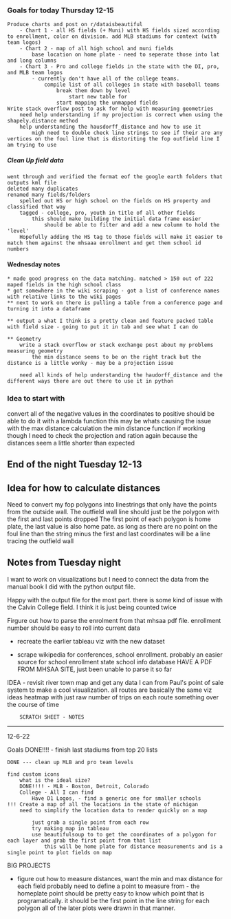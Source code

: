 ### Goals for today Thursday 12-15
    Produce charts and post on r/dataisbeautiful
        - Chart 1 - all HS fields (+ Muni) with HS fields sized according to enrollment, color on division. add MLB stadiums for context (with team logos)
        - Chart 2 - map of all high school and muni fields
            base location on home plate - need to seperate those into lat and long columns
        - Chart 3 - Pro and college fields in the state with the DI, pro, and MLB team logos
            - currently don't have all of the college teams. 
                compile list of all colleges in state with baseball teams
                    break them down by level
                        start new table for
                    start mapping the unmapped fields
    Write stack overflow post to ask for help with measuring geometries
        need help understanding if my projection is correct when using the shapely.distance method
        help understanding the hausdorff_distance and how to use it
            migh need to double check line strings to see if their are any vertices on the foul line that is distoriting the fop outfield line I am trying to use



##### Clean Up field data

    went through and verified the format eof the google earth folders that outputs kml file
    deleted many duplicates
    renamed many fields/folders
        spelled out HS or high school on the fields on HS property and classified that way
        tagged - college, pro, youth in title of all other fields
            this should make building the initial data frame easier
                should be able to filter and add a new column to hold the 'level'
        Hopefully adding the HS tag to those fields will make it easier to match them against the mhsaaa enrollment and get them school id numbers
        

#### Wednesday notes
    * made good progress on the data matching. matched > 150 out of 222 maped fields in the high school class
    * got somewhere in the wiki scraping - got a list of conference names with relative links to the wiki pages
    ** next to work on there is pulling a table from a conference page and turning it into a dataframe

    ** output a what I think is a pretty clean and feature packed table with field size - going to put it in tab and see what I can do

    ** Geometry
        write a stack overflow or stack exchange post about my problems measuring geometry
            the min distance seems to be on the right track but the distance is a little wonky - may be a projection issue

        need all kinds of help understanding the haudorff_distance and the different ways there are out there to use it in python



### Idea to start with

convert all of the negative values in the coordinates to positive
    should be able to do it with a lambda function
    this may be whats causing the issue with the max distance calculation
    the min distance function if working though I need to check the projection and ration again because the distances seem a little shorter than expected


## End of the night Tuesday 12-13


## Idea for how to calculate distances

Need to convert my fop polygons into linestrings that only have the points from the outside wall.
    The outfield wall line should just be the polygon with the first and last points dropped
        The first point of each polygon is home plate, the last value is also home pate. as long as there are no point on the foul line than the string minus the first and last coordinates will be a line tracing the outfield wall


## Notes from Tuesday night

I want to work on visualizations but I need to connect the data from the manual book I did with the python output file.

Happy with the output file for the most part. there is some kind of issue with the Calvin College field. I think it is just being counted twice

Firgure out how to parse the enrolment from that mhsaa pdf file. enrollment number should be easy to roll into current data




- recreate the earlier tableau viz with the new dataset

- scrape wikipedia for conferences, school enrollment.
    probably an easier source for school enrollment
        state school info database
    HAVE A PDF FROM MHSAA SITE, just been unable to parse it so far



IDEA - revisit river town map and get any data I can from Paul's point of sale system to make a cool visualization.
    all routes are basically the same
    viz ideas
        heatmap with just raw number of trips on each route
        something over the course of time

        SCRATCH SHEET - NOTES
___________________

12-6-22

Goals
    DONE!!!! - finish last stadiums from top 20 lists

    DONE --- clean up MLB and pro team levels

    find custom icons 
        what is the ideal size?
        DONE!!!! - MLB - Boston, Detroit, Colorado
        College - All I can find
            Have D1 Logos, - find a generic one for smaller schools
    !!! Create a map of all the locations in the state of michigan
        need to simplify the location data to render quickly on a map 

            just grab a single point from each row 
            try making map in tableau
            use beautifulsoup to to get the coordinates of a polygon for each layer and grab the first point from that list
                this will be home plate for distance measurements and is a single point to plot fields on map
                
    
BIG PROJECTS

* figure out how to measure distances, want the min and max distance for each field
probably need to define a point to measure from - the homeplate point 
    should be pretty easy to know which point that is programatically. it should be the first point in the line string for each polygon
        all of the later plots were drawn in that manner. 

